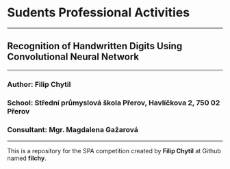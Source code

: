 # Sudents Professional Activities
___
## Recognition of Handwritten Digits Using Convolutional Neural Network
___
### Author: Filip Chytil
### School: Střední průmyslová škola Přerov, Havlíčkova 2, 750 02 Přerov
### Consultant: Mgr. Magdalena Gažarová
___
This is a repository for the SPA competition created by **Filip Chytil** at Github named **filchy**.

